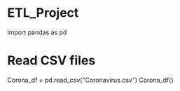 # ETL_Project
import pandas as pd 
# Read CSV files
Corona_df = pd.read_csv("Coronavirus.csv")
Corona_df()